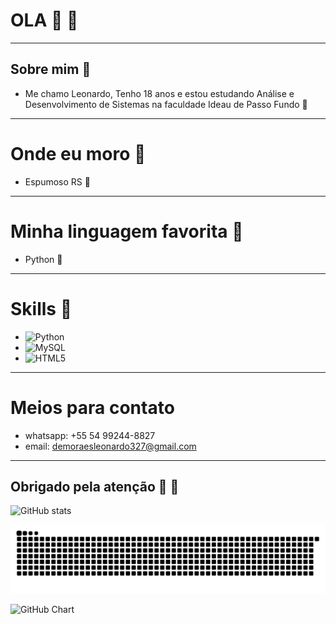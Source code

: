 # OLA 👋 🐍

---

## Sobre mim 🐍

* Me chamo Leonardo, Tenho 18 anos e estou estudando Análise e Desenvolvimento de Sistemas na faculdade Ideau de Passo Fundo 🐉

---

# Onde eu moro 🐍

* Espumoso RS 🐉

---

# Minha linguagem favorita 🐍

* Python 🐉

---

# Skills 🐍
* ![Python](https://img.shields.io/badge/Python-3776AB?style=for-the-badge&logo=python&logoColor=white)
* ![MySQL](https://img.shields.io/badge/MySQL-4479A1?style=for-the-badge&logo=mysql&logoColor=white)
* ![HTML5](https://img.shields.io/badge/HTML5-E34F26?style=for-the-badge&logo=html5&logoColor=white)

---

# Meios para contato

- whatsapp: +55 54 99244-8827
- email: demoraesleonardo327@gmail.com

---

## Obrigado pela atenção 🐍 🐉

![GitHub stats](https://github-readme-stats.vercel.app/api?username=ldm-code&show_icons=true)

![Snake animation](https://github.com/ldm-code/ldm-code/blob/output/github-snake.svg)

![GitHub Chart](https://ghchart.rshah.org/ldm-code)

